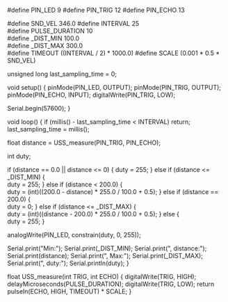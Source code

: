 #define PIN_LED   9
#define PIN_TRIG 12
#define PIN_ECHO 13


#define SND_VEL      346.0
#define INTERVAL       25     
#define PULSE_DURATION 10      
#define _DIST_MIN    100.0   
#define _DIST_MAX    300.0     
#define TIMEOUT ((INTERVAL / 2) * 1000.0)
#define SCALE   (0.001 * 0.5 * SND_VEL)  

unsigned long last_sampling_time = 0;

void setup() {
  pinMode(PIN_LED, OUTPUT);
  pinMode(PIN_TRIG, OUTPUT);
  pinMode(PIN_ECHO, INPUT);
  digitalWrite(PIN_TRIG, LOW);

  Serial.begin(57600);
}

void loop() {
  if (millis() - last_sampling_time < INTERVAL) return;
  last_sampling_time = millis();

  float distance = USS_measure(PIN_TRIG, PIN_ECHO);

  int duty; 

  if (distance == 0.0 || distance <= 0) {
    duty = 255; 
  } else if (distance <= _DIST_MIN) {      
    duty = 255;
  } else if (distance < 200.0) {         
    duty = (int)((200.0 - distance) * 255.0 / 100.0 + 0.5);
  } else if (distance == 200.0) {            
    duty = 0;
  } else if (distance <= _DIST_MAX) {           
    duty = (int)((distance - 200.0) * 255.0 / 100.0 + 0.5);
  } else {                                     
    duty = 255;
  }



  analogWrite(PIN_LED, constrain(duty, 0, 255));

  Serial.print("Min:"); Serial.print(_DIST_MIN);
  Serial.print(", distance:"); Serial.print(distance);
  Serial.print(", Max:"); Serial.print(_DIST_MAX);
  Serial.print(", duty:"); Serial.println(duty);
}


float USS_measure(int TRIG, int ECHO) {
  digitalWrite(TRIG, HIGH);
  delayMicroseconds(PULSE_DURATION);
  digitalWrite(TRIG, LOW);
  return pulseIn(ECHO, HIGH, TIMEOUT) * SCALE; 
}
